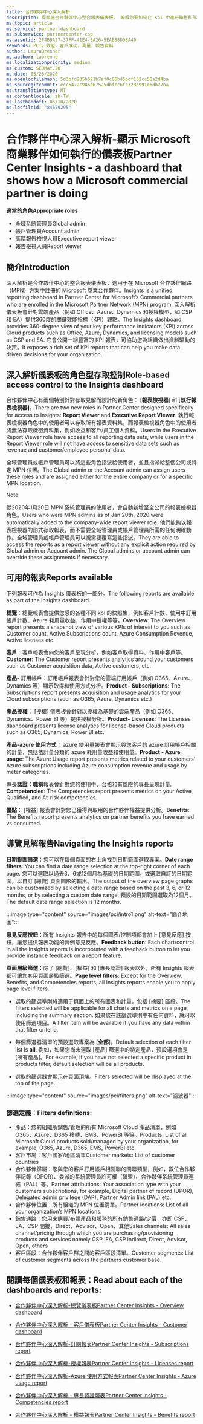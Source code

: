 ```yaml
---
title: 合作夥伴中心深入解析
description: 探索此合作夥伴中心整合報表儀表板。 瞭解您要如何在 Kpi 中進行銷售和部署、客戶開發等等。
ms.topic: article
ms.service: partner-dashboard
ms.subservice: partnercenter-csp
ms.assetid: 2F4B9A27-37FF-41E4-8A26-5EAE88DD8A49
keywords: PCI，效能，客戶成功，測量，報告資料
author: LauraBrenner
ms.author: labrenne
ms.localizationpriority: medium
ms.custom: SEOMAY.20
ms.date: 05/26/2020
ms.openlocfilehash: 5d3bfd235b621b7af0c86bd5bdf152cc50a2d4ba
ms.sourcegitcommit: ecc5472c986e67525dbfcc6fc328c991d6db77ba
ms.translationtype: MT
ms.contentlocale: zh-TW
ms.lasthandoff: 06/10/2020
ms.locfileid: "84679295"
---
```

# <a name="partner-center-insights---a-dashboard-that-shows-how-a-microsoft-commercial-partner-is-doing"></a><span data-ttu-id="e7f83-105">合作夥伴中心深入解析-顯示 Microsoft 商業夥伴如何執行的儀表板</span><span class="sxs-lookup"><span data-stu-id="e7f83-105">Partner Center Insights - a dashboard that shows how a Microsoft commercial partner is doing</span></span>

<span data-ttu-id="e7f83-106">**適當的角色**</span><span class="sxs-lookup"><span data-stu-id="e7f83-106">**Appropriate roles**</span></span>
- <span data-ttu-id="e7f83-107">全域系統管理員</span><span class="sxs-lookup"><span data-stu-id="e7f83-107">Global admin</span></span>
- <span data-ttu-id="e7f83-108">帳戶管理員</span><span class="sxs-lookup"><span data-stu-id="e7f83-108">Account admin</span></span>
- <span data-ttu-id="e7f83-109">高階報告檢視人員</span><span class="sxs-lookup"><span data-stu-id="e7f83-109">Executive report viewer</span></span>
- <span data-ttu-id="e7f83-110">報告檢視人員</span><span class="sxs-lookup"><span data-stu-id="e7f83-110">Report viewer</span></span>

## <a name="introduction"></a><span data-ttu-id="e7f83-111">簡介</span><span class="sxs-lookup"><span data-stu-id="e7f83-111">Introduction</span></span>

<span data-ttu-id="e7f83-112">深入解析是合作夥伴中心的整合報表儀表板，適用于在 Microsoft 合作夥伴網路（MPN）方案中註冊的 Microsoft 商業合作夥伴。</span><span class="sxs-lookup"><span data-stu-id="e7f83-112">Insights is a unified reporting dashboard in Partner Center for Microsoft’s Commercial partners who are enrolled in the Microsoft Partner Network (MPN) program.</span></span> <span data-ttu-id="e7f83-113">深入解析儀表板會針對雲端產品（例如 Office、Azure、Dynamics 和授權模型，如 CSP 和 EA）提供360度的關鍵效能指標（KPI）觀點。</span><span class="sxs-lookup"><span data-stu-id="e7f83-113">The Insights dashboard provides 360-degree view of your key performance indicators (KPI) across Cloud products such as Office, Azure, Dynamics, and licensing models such as CSP and EA.</span></span> <span data-ttu-id="e7f83-114">它會公開一組豐富的 KPI 報表，可協助您為組織做出資料驅動的決策。</span><span class="sxs-lookup"><span data-stu-id="e7f83-114">It exposes a rich set of KPI reports that can help you make data driven decisions for your organization.</span></span> 

## <a name="role-based-access-control-to-the-insights-dashboard"></a><span data-ttu-id="e7f83-115">深入解析儀表板的角色型存取控制</span><span class="sxs-lookup"><span data-stu-id="e7f83-115">Role-based access control to the Insights dashboard</span></span>

<span data-ttu-id="e7f83-116">合作夥伴中心有兩個特別針對存取見解而設計的新角色： [**報表檢視器**] 和 [**執行報表檢視器]**。</span><span class="sxs-lookup"><span data-stu-id="e7f83-116">There are two new roles in Partner Center designed specifically for access to Insights: **Report Viewer** and **Executive Report Viewer**.</span></span> <span data-ttu-id="e7f83-117">執行報表檢視器角色中的使用者可以存取所有報表資料集，而報表檢視器角色中的使用者將無法存取機密資料集，例如收益和客戶/員工個人資料。</span><span class="sxs-lookup"><span data-stu-id="e7f83-117">Users in the Executive Report Viewer role have access to all reporting data sets, while users in the Report Viewer role will not have access to sensitive data sets such as revenue and customer/employee personal data.</span></span> 

<span data-ttu-id="e7f83-118">全域管理員或帳戶管理員可以將這些角色指派給使用者，並且指派給整個公司或特定 MPN 位置。</span><span class="sxs-lookup"><span data-stu-id="e7f83-118">The Global admin or the Account admin can assign users these roles and are assigned either for the entire company or for a specific MPN location.</span></span>  

>[!Note] 
><span data-ttu-id="e7f83-119">從2020年1月20日 MPN 系統管理員的使用者，會自動新增至全公司的報表檢視器角色。</span><span class="sxs-lookup"><span data-stu-id="e7f83-119">Users who were MPN admins as of Jan 20th, 2020 were automatically added to the company-wide report viewer role.</span></span> <span data-ttu-id="e7f83-120">他們能夠以報表檢視器的形式存取報表，而不需要全域管理員或帳戶管理員所需的任何明確動作。全域管理員或帳戶管理員可以視需要覆寫這些指派。</span><span class="sxs-lookup"><span data-stu-id="e7f83-120">They are able to access the reports as a report viewer without any explicit action required by Global admin or Account admin. The Global admins or account admin can override these assignments if necessary.</span></span> 

## <a name="reports-available"></a><span data-ttu-id="e7f83-121">可用的報表</span><span class="sxs-lookup"><span data-stu-id="e7f83-121">Reports available</span></span>

<span data-ttu-id="e7f83-122">下列報表可作為 Insights 儀表板的一部分。</span><span class="sxs-lookup"><span data-stu-id="e7f83-122">The following reports are available as part of the Insights dashboard.</span></span>

<span data-ttu-id="e7f83-123">**總覽**：總覽報表會提供您感的各種不同 kpi 的快照集，例如客戶計數、使用中訂用帳戶計數、Azure 耗用量收益、作用中授權等等。</span><span class="sxs-lookup"><span data-stu-id="e7f83-123">**Overview**: The Overview report presents a snapshot view of various KPIs of interest to you such as Customer count, Active Subscriptions count, Azure Consumption Revenue, Active licenses etc.</span></span>

<span data-ttu-id="e7f83-124">**客戶**：客戶報表會向您的客戶呈現分析，例如客戶取得資料、作用中客戶等。</span><span class="sxs-lookup"><span data-stu-id="e7f83-124">**Customer**: The Customer report presents analytics around your customers such as Customer acquisition data, Active customers, etc.</span></span>

<span data-ttu-id="e7f83-125">**產品-** 訂用帳戶：訂用帳戶報表會針對您的雲端訂用帳戶（例如 O365、Azure、Dynamics 等）顯示取得和使用方式分析。</span><span class="sxs-lookup"><span data-stu-id="e7f83-125">**Product - Subscriptions**: The Subscriptions report presents acquisition and usage analytics for your Cloud subscriptions (such as O365, Azure, Dynamics etc.)</span></span>

<span data-ttu-id="e7f83-126">**產品授權**： [授權] 儀表板會針對以授權為基礎的雲端產品（例如 O365、Dynamics、Power BI 等）提供授權分析。</span><span class="sxs-lookup"><span data-stu-id="e7f83-126">**Product- Licenses**: The Licenses dashboard presents license analytics for license-based Cloud products such as O365, Dynamics, Power BI etc.</span></span>

<span data-ttu-id="e7f83-127">**產品-azure 使用方式**： azure 使用量報表會顯示與您客戶的 azure 訂用帳戶相關的計量，包括依計量分類的 azure 耗用量收益和使用量。</span><span class="sxs-lookup"><span data-stu-id="e7f83-127">**Product - Azure usage**: The Azure Usage report presents metrics related to your customers’ Azure subscriptions including Azure consumption revenue and usage by meter categories.</span></span>

<span data-ttu-id="e7f83-128">專長**認證：職稱**報表會針對您的使用中、合格和有風險的專長呈現計量。</span><span class="sxs-lookup"><span data-stu-id="e7f83-128">**Competencies**: The Competencies report presents metrics on your Active, Qualified, and At-risk competencies.</span></span>

<span data-ttu-id="e7f83-129">**優點**： [權益] 報表會針對您已獲得與取用的合作夥伴權益提供分析。</span><span class="sxs-lookup"><span data-stu-id="e7f83-129">**Benefits**: The Benefits report presents analytics on partner benefits you have earned vs consumed.</span></span>

## <a name="navigating-the-insights-reports"></a><span data-ttu-id="e7f83-130">導覽見解報告</span><span class="sxs-lookup"><span data-stu-id="e7f83-130">Navigating the Insights reports</span></span>

<span data-ttu-id="e7f83-131">**日期範圍篩選**：您可以在每個頁面的右上角找到日期範圍選取專案。</span><span class="sxs-lookup"><span data-stu-id="e7f83-131">**Date range filters**: You can find a date range selection at the top-right corner of each page.</span></span> <span data-ttu-id="e7f83-132">您可以選取以過去3、6或12個月為基礎的日期範圍，或選取自訂的日期範圍，以自訂 [總覽] 頁面圖形的輸出。</span><span class="sxs-lookup"><span data-stu-id="e7f83-132">The output of the overview page graphs can be customized by selecting a date range based on the past 3, 6, or 12 months, or by selecting a custom date range.</span></span> <span data-ttu-id="e7f83-133">預設的日期範圍選取為12個月。</span><span class="sxs-lookup"><span data-stu-id="e7f83-133">The default date range selection is 12 months.</span></span> 

:::image type="content" source="images/pci/intro1.png" alt-text="簡介地圖":::

<span data-ttu-id="e7f83-135">**意見反應按鈕**：所有 Insights 報告中的每個圖表/控制項都會加上 [意見反應] 按鈕，讓您提供報表功能的實例意見反應。</span><span class="sxs-lookup"><span data-stu-id="e7f83-135">**Feedback button**: Each chart/control in all the Insights reports is incorporated with a feedback button to let you provide instance feedback on a report feature.</span></span> 

 
<span data-ttu-id="e7f83-136">**頁面層級篩選**：除了 [總覽]、[權益] 和 [專長認證] 報表以外，所有 Insights 報表都可讓您套用頁面層級篩選。</span><span class="sxs-lookup"><span data-stu-id="e7f83-136">**Page level filters**: Except for the Overview, Benefits, and Competencies reports, all Insights reports enable you to apply page level filters.</span></span> 

- <span data-ttu-id="e7f83-137">選取的篩選準則將適用于頁面上的所有圖表和計量，包括 [摘要] 區段。</span><span class="sxs-lookup"><span data-stu-id="e7f83-137">The filters selected will be applicable for all charts and metrics on a page, including the summary section.</span></span> <span data-ttu-id="e7f83-138">如果您在該篩選準則中有任何資料，就可以使用篩選項目。</span><span class="sxs-lookup"><span data-stu-id="e7f83-138">A filter item will be available if you have any data within that filter criteria.</span></span> 

- <span data-ttu-id="e7f83-139">每個篩選器清單的預設選取專案為 [**全部**]。</span><span class="sxs-lookup"><span data-stu-id="e7f83-139">Default selection of each filter list is **all**.</span></span> <span data-ttu-id="e7f83-140">例如，如果您尚未選取 [產品] 篩選中的特定產品，預設選項會是 [所有產品]。</span><span class="sxs-lookup"><span data-stu-id="e7f83-140">For example, if you have not selected a specific product in products filter, default selection will be all products.</span></span>

- <span data-ttu-id="e7f83-141">選取的篩選器會顯示在頁面頂端。</span><span class="sxs-lookup"><span data-stu-id="e7f83-141">Filters selected will be displayed at the top of the page.</span></span> 

:::image type="content" source="images/pci/filters.png" alt-text="濾波器":::

### <a name="filters-definitions"></a><span data-ttu-id="e7f83-143">篩選定義：</span><span class="sxs-lookup"><span data-stu-id="e7f83-143">Filters definitions:</span></span>

- <span data-ttu-id="e7f83-144">產品：您的組織所銷售/管理的所有 Microsoft Cloud 產品清單，例如 O365、Azure、D365 移轉、EMS、PowerBI 等等。</span><span class="sxs-lookup"><span data-stu-id="e7f83-144">Products: List of all Microsoft Cloud products sold/managed by your organization, for example,  O365, Azure, D365, EMS, PowerBI etc.</span></span>
- <span data-ttu-id="e7f83-145">客戶市場：客戶國家/地區清單</span><span class="sxs-lookup"><span data-stu-id="e7f83-145">Customer markets: List of customer countries</span></span>
- <span data-ttu-id="e7f83-146">合作夥伴歸屬：您與您的客戶訂用帳戶相關聯的關聯類型，例如，數位合作夥伴記錄（DPOR）、委派的系統管理員許可權（聯盟）、合作夥伴系統管理員連結（PAL）等。</span><span class="sxs-lookup"><span data-stu-id="e7f83-146">Partner attributions: Your association type with your customers subscriptions, for example,  Digital partner of record (DPOR), Delegated admin privilege (DAP), Partner Admin link (PAL) etc.</span></span> 
- <span data-ttu-id="e7f83-147">合作夥伴位置：所有組織的 MPN 位置清單。</span><span class="sxs-lookup"><span data-stu-id="e7f83-147">Partner locations: List of all your organization’s MPN locations.</span></span>
- <span data-ttu-id="e7f83-148">銷售通路：您用來購買/布建產品和服務的所有銷售通路/定價，亦即 CSP、EA、CSP 間接、Direct、Advisor、Open、其他</span><span class="sxs-lookup"><span data-stu-id="e7f83-148">Sales channels: All sales channel/pricing through which you are purchasing/provisioning products and services namely CSP, EA, CSP indirect, Direct, Advisor, Open, others</span></span>
- <span data-ttu-id="e7f83-149">客戶區段：合作夥伴客戶群之間的客戶區段清單。</span><span class="sxs-lookup"><span data-stu-id="e7f83-149">Customer segments: List of customer segments across the partners customer base.</span></span>

## <a name="read-about-each-of-the-dashboards-and-reports"></a><span data-ttu-id="e7f83-150">閱讀每個儀表板和報表：</span><span class="sxs-lookup"><span data-stu-id="e7f83-150">Read about each of the dashboards and reports:</span></span>

- [<span data-ttu-id="e7f83-151">合作夥伴中心深入解析-總覽儀表板</span><span class="sxs-lookup"><span data-stu-id="e7f83-151">Partner Center Insights - Overview dashboard</span></span>](pci-overview-report.md)

- [<span data-ttu-id="e7f83-152">合作夥伴中心深入解析 - 客戶儀表板</span><span class="sxs-lookup"><span data-stu-id="e7f83-152">Partner Center Insights - Customer dashboard</span></span>](pci-customer-report.md)

- [<span data-ttu-id="e7f83-153">合作夥伴中心深入解析-訂閱報表</span><span class="sxs-lookup"><span data-stu-id="e7f83-153">Partner Center Insights - Subscriptions report</span></span>](pci-product-subscriptions-report.md)

- [<span data-ttu-id="e7f83-154">合作夥伴中心深入解析-授權報表</span><span class="sxs-lookup"><span data-stu-id="e7f83-154">Partner Center Insights - Licenses report</span></span>](pci-product-licenses-report.md)

- [<span data-ttu-id="e7f83-155">合作夥伴中心深入解析-Azure 使用方式報表</span><span class="sxs-lookup"><span data-stu-id="e7f83-155">Partner Center Insights - Azure usage report</span></span>](pci-azure-usage-report.md)

- [<span data-ttu-id="e7f83-156">合作夥伴中心深入解析 - 專長認證報表</span><span class="sxs-lookup"><span data-stu-id="e7f83-156">Partner Center Insights - Competencies report</span></span>](pci-competencies-report.md)

- [<span data-ttu-id="e7f83-157">合作夥伴中心深入解析 - 權益報表</span><span class="sxs-lookup"><span data-stu-id="e7f83-157">Partner Center Insights - Benefits report</span></span>](pci-benefits-report.md)
